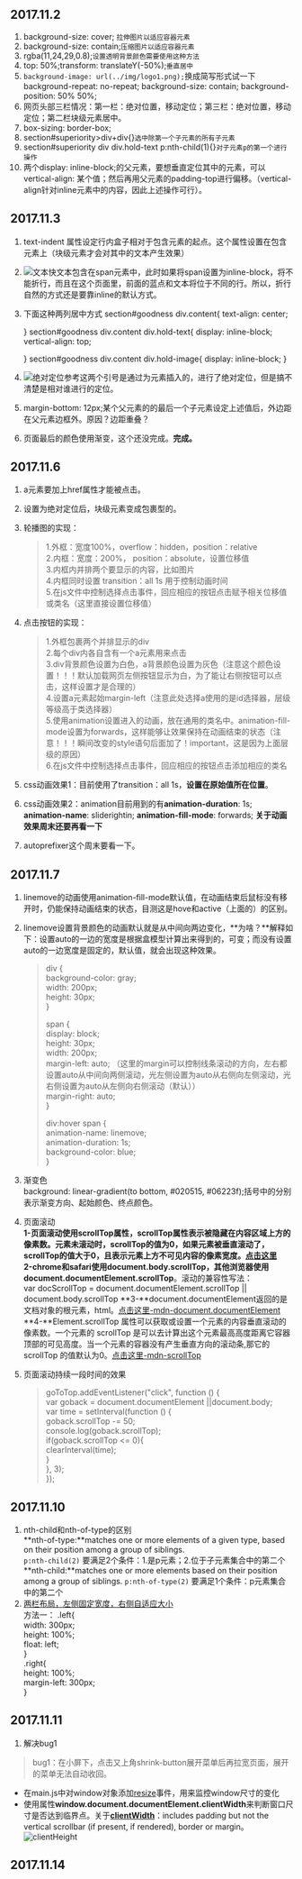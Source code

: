 ## 2017.11.2
1. background-size: cover; `拉伸图片以适应容器元素`
2. background-size: contain;`压缩图片以适应容器元素`
3. rgba(11,24,29,0.8);`设置透明背景颜色需要使用这种方法`
4. top: 50%;transform: translateY(-50%);`垂直居中`
5.  `background-image: url(../img/logo1.png);`换成简写形式试一下
    background-repeat: no-repeat;
    background-size: contain;
    background-position: 50% 50%;
6. 网页头部三栏情况：第一栏：绝对位置，移动定位；第三栏：绝对位置，移动定位；第二栏块级元素居中。
7. box-sizing: border-box;
8. section#superiority>div+div{}`选中除第一个子元素的所有子元素`
9. section#superiority div div.hold-text p:nth-child(1){}`对子元素p的第一个进行操作`
10. 两个display: inline-block;的父元素，要想垂直定位其中的元素，可以vertical-align: 某个值；然后再用父元素的padding-top进行偏移。（vertical-align针对inline元素中的内容，因此上述操作可行）。

## 2017.11.3
1. text-indent 属性设定行内盒子相对于包含元素的起点。这个属性设置在包含元素上（块级元素才会对其中的文本产生效果）
2. ![文本快](https://i.imgur.com/PiGF1Eo.jpg)文本包含在span元素中，此时如果将span设置为inline-block，将不能折行，而且在这个页面里，前面的蓝点和文本将位于不同的行。所以，折行自然的方式还是要靠inline的默认方式。
3. 下面这种两列居中方式
    section#goodness div.content{
    text-align: center;
    
    }
    section#goodness div.content div.hold-text{
    display: inline-block;
    vertical-align: top;
    
    }
    section#goodness div.content div.hold-image{
    display: inline-block;
    }

4. ![绝对定位参考](https://i.imgur.com/mUmdZHB.jpg)这两个引号是通过为元素插入的，进行了绝对定位，但是搞不清楚是相对谁进行的定位。
5. margin-bottom: 12px;某个父元素的的最后一个子元素设定上述值后，外边距在父元素边框外。原因？边距重叠？
6. 页面最后的颜色使用渐变，这个还没完成。**完成。**


## 2017.11.6
1. a元素要加上href属性才能被点击。
2. 设置为绝对定位后，块级元素变成包裹型的。
3. 轮播图的实现：  
    > 1.外框：宽度100%，overflow：hidden，position：relative  
    > 2.内框：宽度：200%， position：absolute，设置位移值  
    > 3.内框内并排两个要显示的内容，比如图片  
    > 4.内框同时设置 transition：all 1s 用于控制动画时间  
    > 5.在js文件中控制选择点击事件，回应相应的按钮点击赋予相关位移值或类名（这里直接设置位移值）  

4. 点击按钮的实现：
    > 1.外框包裹两个并排显示的div  
    > 2.每个div内各自含有一个a元素用来点击  
    > 3.div背景颜色设置为白色，a背景颜色设置为灰色（注意这个颜色设置！！！默认加载网页左侧按钮显示为白，为了能让右侧按钮可以点击，这样设置才是合理的）  
    > 4.设置a元素起始margin-left（注意此处选择a使用的是id选择器，层级等级高于类选择器）  
    > 5.使用animation设置进入的动画，放在通用的类名中。animation-fill-mode设置为forwards，这样能够让效果保持在动画结束的状态（注意！！！瞬间改变的style语句后面加了！important，这是因为上面层级的原因）  
    > 6.在js文件中控制选择点击事件，回应相应的按钮点击添加相应的类名

5. css动画效果1：目前使用了transition：all 1s，**设置在原始值所在位置**。
6. css动画效果2：animation目前用到的有**animation-duration**: 1s; **animation-name**: sliderightin;  **animation-fill-mode**: forwards;  **关于动画效果周末还要再看一下**
7. autoprefixer这个周末要看一下。

## 2017.11.7
1. linemove的动画使用animation-fill-mode默认值，在动画结束后鼠标没有移开时，仍能保持动画结束的状态，目测这是hove和active（上面的）的区别。
2. linemove设置背景颜色的动画默认就是从中间向两边变化，**为啥？**解释如下：设置auto的一边的宽度是根据盒模型计算出来得到的，可变；而没有设置auto的一边宽度是固定的，默认值，就会出现这种效果。  
    > div {  
    >   background-color: gray;  
    >   width: 200px;  
    >   height: 30px;  
    > }
    > 
    > span {  
    >   display: block;  
    >   height: 30px;  
    >   width: 200px;  
    >   margin-left: auto;  （这里的margin可以控制线条滚动的方向，左右都设置auto从中间向两侧滚动，光左侧设置为auto从右侧向左侧滚动，光右侧设置为auto从左侧向右侧滚动（默认））  
    >   margin-right: auto;  
    > }
    > 
    > div:hover span {  
    >   animation-name: linemove;  
    >   animation-duration: 1s;  
    >   background-color: blue;  
    > }  

3. 渐变色  
background: linear-gradient(to bottom, #020515, #06223f);括号中的分别表示渐变方向、起始颜色、终点颜色。
4. 页面滚动   
**1-**页面滚动使用scrollTop属性，scrollTop属性表示被隐藏在内容区域上方的像素数。元素未滚动时，scrollTop的值为0，如果元素被垂直滚动了，scrollTop的值大于0，且表示元素上方不可见内容的像素宽度。[点击这里](http://www.cnblogs.com/xiaohuochai/archive/2016/09/03/5836179.html)     
**2-**chrome和safari使用**document.body.scrollTop**，其他浏览器使用**document.documentElement.scrollTop**。滚动的兼容性写法：  
    var docScrollTop = document.documentElement.scrollTop || document.body.scrollTop
**3-**document.documentElement返回的是文档对象的根元素，html。[点击这里-mdn-document.documentElement](https://developer.mozilla.org/zh-CN/docs/Web/API/Document/documentElement)  
**4-**Element.scrollTop 属性可以获取或设置一个元素的内容垂直滚动的像素数。一个元素的 scrollTop 是可以去计算出这个元素最高高度距离它容器顶部的可见高度。当一个元素的容器没有产生垂直方向的滚动条,那它的 scrollTop 的值默认为0。[点击这里-mdn-scrollTop](https://developer.mozilla.org/zh-CN/docs/Web/API/Element/scrollTop)  
5. 页面滚动持续一段时间的效果  
    > goToTop.addEventListener("click", function () {  
    > var goback = document.documentElement ||document.body;  
    > var time = setInterval(function () {  
    > 	goback.scrollTop -= 50;  
    > 	console.log(goback.scrollTop);  
    > 	if(goback.scrollTop <= 0){  
    > 	clearInterval(time);  
    > }  
    > }, 3);  
    > });  

## 2017.11.10
1. nth-child和nth-of-type的区别  
**nth-of-type:**matches one or more elements of a given type, based on their position among a group of siblings.  
`p:nth-child(2)`  要满足2个条件：1.是p元素；2.位于子元素集合中的第二个  
**nth-child:**matches one or more elements based on their position among a group of siblings.
`p:nth-of-type(2)`  要满足1个条件：p元素集合中的第二个 
2. [两栏布局，左侧固定宽度，右侧自适应大小](http://blog.csdn.net/u012193330/article/details/51550033)  
方法一： 
    .left{  
    width: 300px;  
    height: 100%;  
    float: left;  
    }  
    .right{  
    height: 100%;  
    margin-left: 300px;  
    }  

## 2017.11.11
1. 解决bug1
> bug1：在小屏下，点击又上角shrink-button展开菜单后再拉宽页面，展开的菜单无法自动收回。

   * 在main.js中对window对象添加[resize](https://developer.mozilla.org/en-US/docs/Web/API/GlobalEventHandlers/onresize)事件，用来监控window尺寸的变化  
   * 使用属性**window.document.documentElement.clientWidth**来判断窗口尺寸是否达到临界点。关于[**clientWidth**](https://developer.mozilla.org/en-US/docs/Web/API/Element/clientWidth)：includes padding but not the vertical scrollbar (if present, if rendered), border or margin。
   ![clientHeight](https://i.imgur.com/4Bt3sAQ.png)
## 2017.11.14

